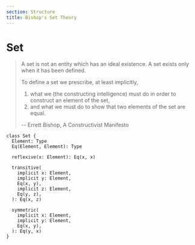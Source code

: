 ```yaml
---
section: Structure
title: Bishop's Set Theory
---
```


# Set

> A set is not an entity which has an ideal existence.
> A set exists only when it has been defined.
>
> To define a set we prescribe, at least implicitly,
>
> 1. what we (the constructing intelligence) must do
>    in order to construct an element of the set,
> 2. and what we must do to show that
>    two elements of the set are equal.
>
> -- Errett Bishop, A Constructivist Manifesto

```cicada
class Set {
  Element: Type
  Eq(Element, Element): Type

  reflexive(x: Element): Eq(x, x)

  transitive(
    implicit x: Element,
    implicit y: Element,
    Eq(x, y),
    implicit z: Element,
    Eq(y, z),
  ): Eq(x, z)

  symmetric(
    implicit x: Element,
    implicit y: Element,
    Eq(x, y),
  ): Eq(y, x)
}
```
